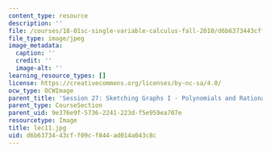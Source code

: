 ```yaml
---
content_type: resource
description: ''
file: /courses/18-01sc-single-variable-calculus-fall-2010/d6b6373443cff09cf844ad014a043c8c_lec11.jpg
file_type: image/jpeg
image_metadata:
  caption: ''
  credit: ''
  image-alt: ''
learning_resource_types: []
license: https://creativecommons.org/licenses/by-nc-sa/4.0/
ocw_type: OCWImage
parent_title: 'Session 27: Sketching Graphs I - Polynomials and Rational Functions'
parent_type: CourseSection
parent_uid: 9e376e9f-5736-2241-223d-f5e959ea707e
resourcetype: Image
title: lec11.jpg
uid: d6b63734-43cf-f09c-f844-ad014a043c8c
---
```

